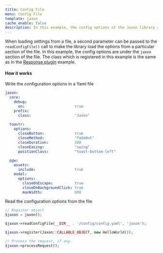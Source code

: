 ```yaml
---
title: Config File
menu: Config File
template: jaxon
cache_enable: false
description: In this example, the config options of the Jaxon library and its plugins are loaded from a file in Yaml format.
---
```


When loading settings from a file, a second parameter can be passed to the `readConfigFile()` call to make the library load the options from a particular section of the file.
In this example, the config options are under the `jaxon` section of the file.
The class which is registered in this example is the same as in the [Response plugin](../../simple/plugins) example.

#### How it works

Write the configuration options in a Yaml file

```yaml
jaxon:
  core:
    debug:
      on:                       true
    prefix:
      class:                    "Jaxon"
  
  toastr:
    options:
      closeButton:              true
      closeMethod:              "fadeOut"
      closeDuration:            300
      closeEasing:              "swing"
      positionClass:            "toast-bottom-left"
  
  pgw:
    assets:
      include:                  true
    modal:
      options:
        closeOnEscape:          true
        closeOnBackgroundClick: true
        maxWidth:               600
```

Read the configuration options from the file

```php
// Register object
$jaxon = jaxon();

$jaxon->readConfigFile(__DIR__ . '/config/config.yaml', 'jaxon');

$jaxon->register(Jaxon::CALLABLE_OBJECT, new HelloWorld());

// Process the request, if any.
$jaxon->processRequest();
```
